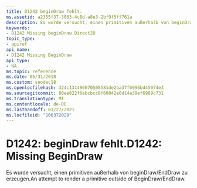 ```yaml
---
title: D1242 beginDraw fehlt.
ms.assetid: a2355f37-3063-4c8d-a8e3-2bf9f5ff761a
description: Es wurde versucht, einen primitiven außerhalb von beginDraw/EndDraw zu erzeugen.
keywords:
- D1242 Missing beginDraw Direct2D
topic_type:
- apiref
api_name:
- D1242 Missing BeginDraw
api_type:
- NA
ms.topic: reference
ms.date: 05/31/2018
ms.custom: seodec18
ms.openlocfilehash: 324c131496070508581de2ba37f6996bd45074e3
ms.sourcegitcommit: 80ee822f6ebcbcc8f60042e0d14a39ef6989c731
ms.translationtype: MT
ms.contentlocale: de-DE
ms.lasthandoff: 03/27/2021
ms.locfileid: "106372020"
---
```

# <a name="d1242-missing-begindraw"></a><span data-ttu-id="e6263-104">D1242: beginDraw fehlt.</span><span class="sxs-lookup"><span data-stu-id="e6263-104">D1242: Missing BeginDraw</span></span>

<span data-ttu-id="e6263-105">Es wurde versucht, einen primitiven außerhalb von beginDraw/EndDraw zu erzeugen.</span><span class="sxs-lookup"><span data-stu-id="e6263-105">An attempt to render a primitive outside of BeginDraw/EndDraw.</span></span>






 

 

 




